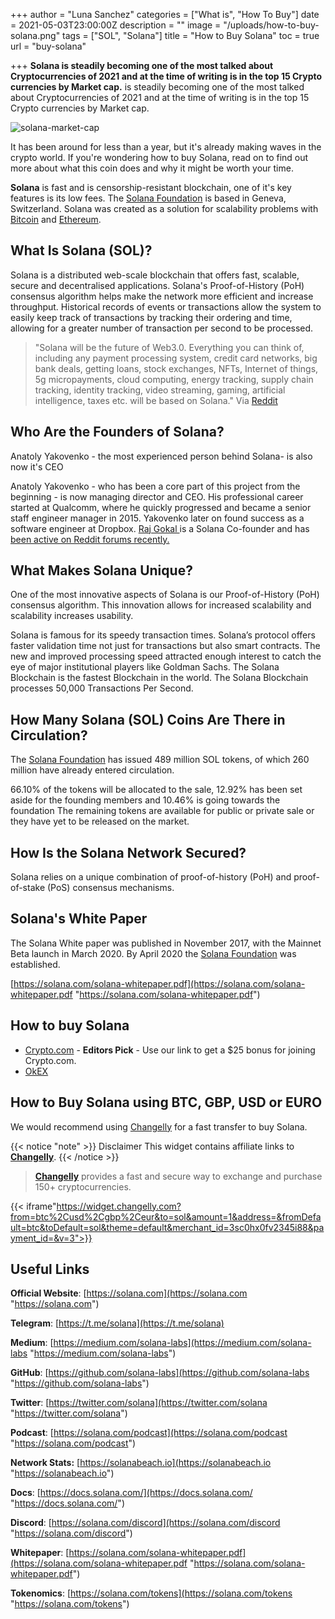+++
author = "Luna Sanchez"
categories = ["What is", "How To Buy"]
date = 2021-05-03T23:00:00Z
description = ""
image = "/uploads/how-to-buy-solana.png"
tags = ["SOL", "Solana"]
title = "How to Buy Solana"
toc = true
url = "buy-solana"

+++
**Solana is steadily becoming one of the most talked about Cryptocurrencies of 2021 and at the time of writing is in the top 15 Crypto currencies by Market cap.** is steadily becoming one of the most talked about Cryptocurrencies of 2021 and at the time of writing is in the top 15 Crypto currencies by Market cap.

![solana-market-cap](/uploads/solana-market-cap.png)

It has been around for less than a year, but it's already making waves in the crypto world. If you're wondering how to buy Solana, read on to find out more about what this coin does and why it might be worth your time.

**Solana** is fast and is censorship-resistant blockchain, one of it's key features is its low fees. The [Solana Foundation](https://solana.com) is based in Geneva, Switzerland. Solana was created as a solution for scalability problems with [Bitcoin](/buy-bitcoin) and [Ethereum](/buy-ethereum).

## What Is Solana (SOL)?

Solana is a distributed web-scale blockchain that offers fast, scalable, secure and decentralised applications. Solana's Proof-of-History (PoH) consensus algorithm helps make the network more efficient and increase throughput. Historical records of events or transactions allow the system to easily keep track of transactions by tracking their ordering and time, allowing for a greater number of transaction per second to be processed.

> "Solana will be the future of Web3.0. Everything you can think of, including any payment processing system, credit card networks, big bank deals, getting loans, stock exchanges, NFTs, Internet of things, 5g micropayments, cloud computing, energy tracking, supply chain tracking, identity tracking, video streaming, gaming, artificial intelligence, taxes etc. will be based on Solana." Via [Reddit](https://www.reddit.com/r/solana/comments/n0hyad/a_summary_of_solana_the_tech_and_why_it_is_the/)

## Who Are the Founders of Solana?

Anatoly Yakovenko - the most experienced person behind Solana- is also now it's CEO

Anatoly Yakovenko - who has been a core part of this project from the beginning - is now managing director and CEO. His professional career started at Qualcomm, where he quickly progressed and became a senior staff engineer manager in 2015. Yakovenko later on found success as a software engineer at Dropbox. [Raj Gokal ](https://www.linkedin.com/in/rajgokal)is a Solana Co-founder and has [been active on Reddit forums recently.](https://www.reddit.com/r/solana/comments/n26ywr/solana_cofounder_here_just_want_to_say_thank_you/)

## What Makes Solana Unique?

One of the most innovative aspects of Solana is our Proof-of-History (PoH) consensus algorithm. This innovation allows for increased scalability and scalability increases usability.

Solana is famous for its speedy transaction times. Solana’s protocol offers faster validation time not just for transactions but also smart contracts. The new and improved processing speed attracted enough interest to catch the eye of major institutional players like Goldman Sachs.  The Solana Blockchain is the fastest Blockchain in the world.  The Solana Blockchain processes 50,000 Transactions Per Second.

## How Many Solana (SOL) Coins Are There in Circulation?

The [Solana Foundation](https://solana.com) has issued 489 million SOL tokens, of which 260 million have already entered circulation.

66\.10% of the tokens will be allocated to the sale, 12.92% has been set aside for the founding members and 10.46% is going towards the foundation The remaining tokens are available for public or private sale or they have yet to be released on the market.

## How Is the Solana Network Secured?

Solana relies on a unique combination of proof-of-history (PoH) and proof-of-stake (PoS) consensus mechanisms.

## Solana's White Paper

The Solana White paper was published in November 2017, with the Mainnet Beta launch in March 2020. By April 2020 the [Solana Foundation](https://solana.com) was established.

[https://solana.com/solana-whitepaper.pdf](https://solana.com/solana-whitepaper.pdf "https://solana.com/solana-whitepaper.pdf")

## How to buy Solana

* [Crypto.com](/link/sign-up-crypto-dot-com) - **Editors Pick** - Use our link to get a $25 bonus for joining Crypto.com.
* [OkEX](/link/okex)

## How to Buy Solana using BTC, GBP, USD or EURO

We would recommend using [Changelly](/link/changelly) for a fast transfer to buy Solana.

{{< notice "note" >}} Disclaimer This widget contains affiliate links to [**Changelly**](/link/changelly). {{< /notice >}}

> [**Changelly**](/link/changelly) provides a fast and secure way to exchange and purchase 150+ cryptocurrencies.

{{< iframe"https://widget.changelly.com?from=btc%2Cusd%2Cgbp%2Ceur&to=sol&amount=1&address=&fromDefault=btc&toDefault=sol&theme=default&merchant_id=3sc0hx0fv2345i88&payment_id=&v=3">}}

## Useful Links

**Official Website**: [https://solana.com](https://solana.com "https://solana.com")

**Telegram**: [https://t.me/solana](https://t.me/solana)

**Medium**: [https://medium.com/solana-labs](https://medium.com/solana-labs "https://medium.com/solana-labs")

**GitHub**: [https://github.com/solana-labs](https://github.com/solana-labs "https://github.com/solana-labs")

**Twitter**: [https://twitter.com/solana](https://twitter.com/solana "https://twitter.com/solana")

**Podcast**: [https://solana.com/podcast](https://solana.com/podcast "https://solana.com/podcast")

**Network Stats:** [https://solanabeach.io](https://solanabeach.io "https://solanabeach.io")

**Docs**: [https://docs.solana.com/](https://docs.solana.com/ "https://docs.solana.com/")

**Discord**: [https://solana.com/discord](https://solana.com/discord "https://solana.com/discord")

**Whitepaper**: [https://solana.com/solana-whitepaper.pdf](https://solana.com/solana-whitepaper.pdf "https://solana.com/solana-whitepaper.pdf")

**Tokenomics**: [https://solana.com/tokens](https://solana.com/tokens "https://solana.com/tokens")